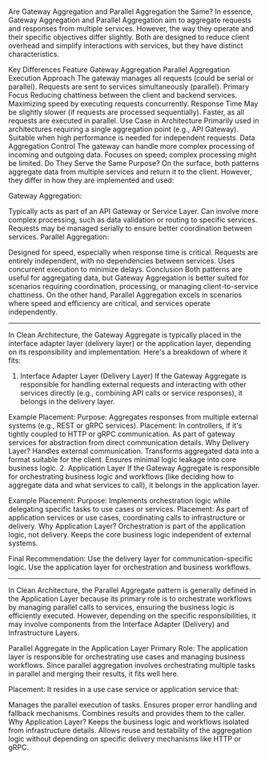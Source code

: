 Are Gateway Aggregation and Parallel Aggregation the Same?
In essence, Gateway Aggregation and Parallel Aggregation aim to aggregate requests and responses from multiple services. However, the way they operate and their specific objectives differ slightly. Both are designed to reduce client overhead and simplify interactions with services, but they have distinct characteristics.

Key Differences
Feature	Gateway Aggregation	Parallel Aggregation
Execution Approach	The gateway manages all requests (could be serial or parallel).	Requests are sent to services simultaneously (parallel).
Primary Focus	Reducing chattiness between the client and backend services.	Maximizing speed by executing requests concurrently.
Response Time	May be slightly slower (if requests are processed sequentially).	Faster, as all requests are executed in parallel.
Use Case in Architecture	Primarily used in architectures requiring a single aggregation point (e.g., API Gateway).	Suitable when high performance is needed for independent requests.
Data Aggregation Control	The gateway can handle more complex processing of incoming and outgoing data.	Focuses on speed; complex processing might be limited.
Do They Serve the Same Purpose?
On the surface, both patterns aggregate data from multiple services and return it to the client. However, they differ in how they are implemented and used:

Gateway Aggregation:

Typically acts as part of an API Gateway or Service Layer.
Can involve more complex processing, such as data validation or routing to specific services.
Requests may be managed serially to ensure better coordination between services.
Parallel Aggregation:

Designed for speed, especially when response time is critical.
Requests are entirely independent, with no dependencies between services.
Uses concurrent execution to minimize delays.
Conclusion
Both patterns are useful for aggregating data, but Gateway Aggregation is better suited for scenarios requiring coordination, processing, or managing client-to-service chattiness. On the other hand, Parallel Aggregation excels in scenarios where speed and efficiency are critical, and services operate independently.

*****************************

In Clean Architecture, the Gateway Aggregate is typically placed in the interface adapter layer (delivery layer) or the application layer, depending on its responsibility and implementation. Here's a breakdown of where it fits:

1. Interface Adapter Layer (Delivery Layer)
   If the Gateway Aggregate is responsible for handling external requests and interacting with other services directly (e.g., combining API calls or service responses), it belongs in the delivery layer.

Example Placement:
Purpose: Aggregates responses from multiple external systems (e.g., REST or gRPC services).
Placement:
In controllers, if it's tightly coupled to HTTP or gRPC communication.
As part of gateway services for abstraction from direct communication details.
Why Delivery Layer?
Handles external communication.
Transforms aggregated data into a format suitable for the client.
Ensures minimal logic leakage into core business logic.
2. Application Layer
   If the Gateway Aggregate is responsible for orchestrating business logic and workflows (like deciding how to aggregate data and what services to call), it belongs in the application layer.

Example Placement:
Purpose: Implements orchestration logic while delegating specific tasks to use cases or services.
Placement:
As part of application services or use cases, coordinating calls to infrastructure or delivery.
Why Application Layer?
Orchestration is part of the application logic, not delivery.
Keeps the core business logic independent of external systems.

Final Recommendation:
Use the delivery layer for communication-specific logic.
Use the application layer for orchestration and business workflows.


*****************************

In Clean Architecture, the Parallel Aggregate pattern is generally defined in the Application Layer because its primary role is to orchestrate workflows by managing parallel calls to services, ensuring the business logic is efficiently executed. However, depending on the specific responsibilities, it may involve components from the Interface Adapter (Delivery) and Infrastructure Layers.

Parallel Aggregate in the Application Layer
Primary Role: The application layer is responsible for orchestrating use cases and managing business workflows. Since parallel aggregation involves orchestrating multiple tasks in parallel and merging their results, it fits well here.

Placement: It resides in a use case service or application service that:

Manages the parallel execution of tasks.
Ensures proper error handling and fallback mechanisms.
Combines results and provides them to the caller.
Why Application Layer?
Keeps the business logic and workflows isolated from infrastructure details.
Allows reuse and testability of the aggregation logic without depending on specific delivery mechanisms like HTTP or gRPC.
